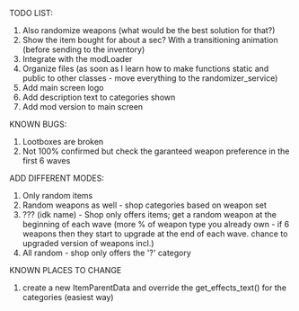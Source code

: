 TODO LIST:

1. Also randomize weapons (what would be the best solution for that?)
2. Show the item bought for about a sec? With a transitioning animation (before sending to the inventory)
3. Integrate with the modLoader
4. Organize files (as soon as I learn how to make functions static and public to other classes - move everything to the randomizer_service) 
5. Add main screen logo
6. Add description text to categories shown
7. Add mod version to main screen

KNOWN BUGS:
1. Lootboxes are broken
2. Not 100% confirmed but check the garanteed weapon preference in the first 6 waves

ADD DIFFERENT MODES:
1. Only random items
2. Random weapons as well - shop categories based on weapon set
3. ??? (idk name) - Shop only offers items; get a random weapon at the beginning of each wave (more % of weapon type you already own - if 6 weapons then they start to upgrade at the end of each wave. chance to upgraded version of weapons incl.)
4. All random - shop only offers the '?' category

KNOWN PLACES TO CHANGE
1. create a new ItemParentData and override the get_effects_text() for the categories (easiest way)